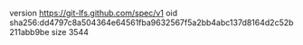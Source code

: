 version https://git-lfs.github.com/spec/v1
oid sha256:dd4797c8a504364e64561fba9632567f5a2bb4abc137d8164d2c52b211abb9be
size 3544
